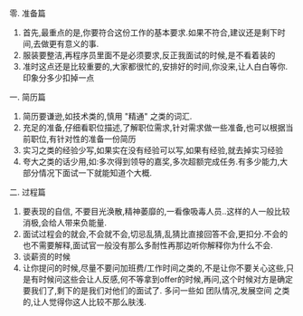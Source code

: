 零. 准备篇
1. 首先,最重点的是,你要符合这份工作的基本要求.如果不符合,建议还是剩下时间,去做更有意义的事.
1. 服装要整洁,再程序员里面不是必须要求,反正我面试的时候,是不看着装的
1. 准时这点还是比较重要的,大家都很忙的,安排好的时间,你没来,让人白白等你.印象分多少扣掉一点

一. 简历篇
1. 简历要谦逊,如技术类的,慎用 "精通" 之类的词汇.
1. 充足的准备,仔细看职位描述,了解职位需求,针对需求做一些准备,也可以根据当前职位,有针对性的准备一份简历
1. 实习之类的经验少写,如果实在没有经验可以写,如果有经验,就去掉实习经验
1. 夸大之类的话少用,如:多次得到领导的嘉奖,多次超额完成任务.有多少能力,大部分情况下面试一下就能知道个大概.

二. 过程篇
1. 要表现的自信, 不要目光涣散,精神萎靡的,一看像吸毒人员..这样的人一般比较消极,会给人带来负能量.
1. 面试过程会的就会,不会就不会,切忌乱猜,乱猜比直接回答不会,更扣分.不会的也不需要解释,面试官一般没有那么多耐性再那边听你解释你为什么不会.
1. 谈薪资的时候
1. 让你提问的时候,尽量不要问加班费/工作时间之类的,不是让你不要关心这些,只是有时候问这些会让人反感,何不等拿到offer的时候,再问,这个时候对方是确定要我们了,剩下的是我们对他们的面试了. 多问一些如 团队情况,发展空间 之类的,让人觉得你这人比较不那么肤浅.
